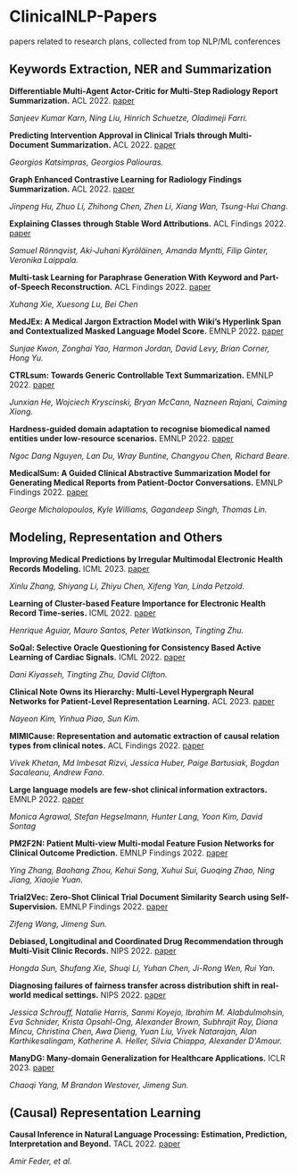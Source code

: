 # ClinicalNLP-Papers
papers related to research plans, collected from top NLP/ML conferences

## Keywords Extraction, NER and Summarization

**Differentiable Multi-Agent Actor-Critic for Multi-Step Radiology Report Summarization.** ACL 2022. [paper](https://aclanthology.org/2022.acl-long.109.pdf)

*Sanjeev Kumar Karn, Ning Liu, Hinrich Schuetze, Oladimeji Farri.*

**Predicting Intervention Approval in Clinical Trials through Multi-Document Summarization.** ACL 2022. [paper](https://aclanthology.org/2022.acl-long.137/)

*Georgios Katsimpras, Georgios Paliouras.*

**Graph Enhanced Contrastive Learning for Radiology Findings Summarization.** ACL 2022. [paper](https://aclanthology.org/2022.acl-long.320/)

*Jinpeng Hu, Zhuo Li, Zhihong Chen, Zhen Li, Xiang Wan, Tsung-Hui Chang.*

**Explaining Classes through Stable Word Attributions.** ACL Findings 2022. [paper](https://aclanthology.org/2022.findings-acl.85/)

*Samuel Rönnqvist, Aki-Juhani Kyröläinen, Amanda Myntti, Filip Ginter, Veronika Laippala.*

**Multi-task Learning for Paraphrase Generation With Keyword and Part-of-Speech Reconstruction.** ACL Findings 2022. [paper](https://aclanthology.org/2022.findings-acl.97/)

*Xuhang Xie, Xuesong Lu, Bei Chen*

**MedJEx: A Medical Jargon Extraction Model with Wiki’s Hyperlink Span and Contextualized Masked Language Model Score.** EMNLP 2022. [paper](https://aclanthology.org/2022.emnlp-main.805/)

*Sunjae Kwon, Zonghai Yao, Harmon Jordan, David Levy, Brian Corner, Hong Yu.*

**CTRLsum: Towards Generic Controllable Text Summarization.** EMNLP 2022. [paper](https://aclanthology.org/2022.emnlp-main.396/)

*Junxian He, Wojciech Kryscinski, Bryan McCann, Nazneen Rajani, Caiming Xiong.*

**Hardness-guided domain adaptation to recognise biomedical named entities under low-resource scenarios.** EMNLP 2022. [paper](https://aclanthology.org/2022.emnlp-main.271/)

*Ngoc Dang Nguyen, Lan Du, Wray Buntine, Changyou Chen, Richard Beare.*

**MedicalSum: A Guided Clinical Abstractive Summarization Model for Generating Medical Reports from Patient-Doctor Conversations.** EMNLP Findings 2022. [paper](https://aclanthology.org/2022.findings-emnlp.349/)

*George Michalopoulos, Kyle Williams, Gagandeep Singh, Thomas Lin.*


## Modeling, Representation and Others

**Improving Medical Predictions by Irregular Multimodal Electronic Health Records Modeling.** ICML 2023. [paper](https://arxiv.org/abs/2210.12156)

*Xinlu Zhang, Shiyang Li, Zhiyu Chen, Xifeng Yan, Linda Petzold.*

**Learning of Cluster-based Feature Importance for Electronic Health Record Time-series.** ICML 2022. [paper](https://proceedings.mlr.press/v162/aguiar22a/aguiar22a.pdf)

*Henrique Aguiar, Mauro Santos, Peter Watkinson, Tingting Zhu.*

**SoQal: Selective Oracle Questioning for Consistency Based Active Learning of Cardiac Signals.** ICML 2022. [paper](https://proceedings.mlr.press/v162/kiyasseh22a/kiyasseh22a.pdf)

*Dani Kiyasseh, Tingting Zhu, David Clifton.*

**Clinical Note Owns its Hierarchy: Multi-Level Hypergraph Neural Networks for Patient-Level Representation Learning.** ACL 2023. [paper](https://arxiv.org/abs/2305.09756)

*Nayeon Kim, Yinhua Piao, Sun Kim.*

**MIMICause: Representation and automatic extraction of causal relation types from clinical notes.** ACL Findings 2022. [paper](https://aclanthology.org/2022.findings-acl.63/)

*Vivek Khetan, Md Imbesat Rizvi, Jessica Huber, Paige Bartusiak, Bogdan Sacaleanu, Andrew Fano.*

**Large language models are few-shot clinical information extractors.** EMNLP 2022. [paper](https://aclanthology.org/2022.emnlp-main.130/)

*Monica Agrawal, Stefan Hegselmann, Hunter Lang, Yoon Kim, David Sontag*

**PM2F2N: Patient Multi-view Multi-modal Feature Fusion Networks for Clinical Outcome Prediction.** EMNLP Findings 2022. [paper](https://aclanthology.org/2022.findings-emnlp.144/)

*Ying Zhang, Baohang Zhou, Kehui Song, Xuhui Sui, Guoqing Zhao, Ning Jiang, Xiaojie Yuan.*

**Trial2Vec: Zero-Shot Clinical Trial Document Similarity Search using Self-Supervision.** EMNLP Findings 2022. [paper](https://aclanthology.org/2022.findings-emnlp.476/)

*Zifeng Wang, Jimeng Sun.*

**Debiased, Longitudinal and Coordinated Drug Recommendation through Multi-Visit Clinic Records.** NIPS 2022. [paper](https://papers.nips.cc/paper_files/paper/2022/hash/b295b3a940706f431076c86b78907757-Abstract-Conference.html)

*Hongda Sun, Shufang Xie, Shuqi Li, Yuhan Chen, Ji-Rong Wen, Rui Yan.*

**Diagnosing failures of fairness transfer across distribution shift in real-world medical settings.** NIPS 2022. [paper](https://papers.nips.cc/paper_files/paper/2022/hash/7a969c30dc7e74d4e891c8ffb217cf79-Abstract-Conference.html)

*Jessica Schrouff, Natalie Harris, Sanmi Koyejo, Ibrahim M. Alabdulmohsin, Eva Schnider, Krista Opsahl-Ong, Alexander Brown, Subhrajit Roy, Diana Mincu, Christina Chen, Awa Dieng, Yuan Liu, Vivek Natarajan, Alan Karthikesalingam, Katherine A. Heller, Silvia Chiappa, Alexander D'Amour.*

**ManyDG: Many-domain Generalization for Healthcare Applications.** ICLR 2023. [paper](https://openreview.net/forum?id=lcSfirnflpW)

*Chaoqi Yang, M Brandon Westover, Jimeng Sun.*

## (Causal) Representation Learning 

**Causal Inference in Natural Language Processing: Estimation, Prediction, Interpretation and Beyond.** TACL 2022. [paper](https://aclanthology.org/2022.tacl-1.66/)

*Amir Feder, et al.*

